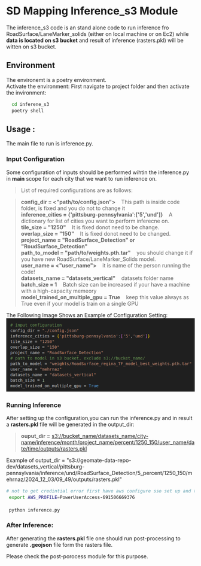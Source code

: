 # SD Mapping Inference_s3 Module
The inference_s3 code is an stand alone code to run inference fro RoadSurface/LaneMarker_solids (either on local machine or on Ec2) while **data is located on s3 bucket** and result of inference (rasters.pkl) will be witten on s3 bucket.


## Environment
The environemt is a poetry environment. <br>
Activate the environment: First navigate to project folder and then activate the invironment:
```bash
  cd inferene_s3
  poetry shell
```
## Usage : 
The main file to run is inference.py. 


### Input Configuration
Some configuration of inputs should be performed wihtin the inference.py in __main__ scope for each city that we want to run inference on.
> List of required configurations are as follows:

> **config_dir =  <"path/to/config.json">** &nbsp;&nbsp;&nbsp;This path is inside code folder, is fixed and you do not to change it <br>
> **inference_cities = {'pittsburg-pennsylvania':['5','und']}** &nbsp;&nbsp;&nbsp;A dictionary for list of cities you want to perform inferecne on. <br>
> **tile_size = "1250"** &nbsp;&nbsp;&nbsp;It is fixed donot need to be change. <br>
> **overlap_size = "150"** &nbsp;&nbsp;&nbsp;It is fixed donot need to be changed. <br>
> **project_name = "RoadSurface_Detection" or "RoudSurface_Detection"** <br>
> **path_to_model = "path/to/weights.pth.tar"** &nbsp;&nbsp;&nbsp;you should change it if you have new RoadSurface/LaneMarker_Solids model. <br>
> **user_name = <"user_name">** &nbsp;&nbsp;&nbsp;it is name of the person running the code! <br>
> **datasets_name = "datasets_vertical"** &nbsp;&nbsp;&nbsp;datasets folder name <br>
> **batch_size = 1** &nbsp;&nbsp;&nbsp;Batch size can be increased if your have a machine with a high-capacity memeory <br>
> **model_trained_on_multiple_gpu = True** &nbsp;&nbsp;&nbsp;keep this value always as True even if your model is train on a single GPU <br>

 The Following Image Shows an Example of Configuration Setting: <br>
![image for inference configuration](imgs_readme/inference_config.png)


### Running Inference 
After setting up the configuration,you can run the inference.py and in result a **rasters.pkl** file will be generated in the output_dir:<br>
> **ouput_dir =** <s3://bucket_name/datasets_name/city-name/inference/month/project_name/percent/1250_150/user_name/date/time/outputs/rasters.pkl> <br>


Example of output_dir = "s3://geomate-data-repo-dev/datasets_vertical/pittsburg-pennsylvania/inference/und/RoadSurface_Detection/5_percent/1250_150/mehrnaz/2024_12_03/09_49/outputs/rasters.pkl"

```bash
# not to get credintial error first have aws configure sso set up and then run the following
 export AWS_PROFILE=PowerUserAccess-691506669376 
 
 python inference.py
```
### After Inference:
After generating the **rasters.pkl** file one should run post-processing to generate **.geojson** file form the rasters file. <br>

Please check the post-porocess module for this purpose. 







